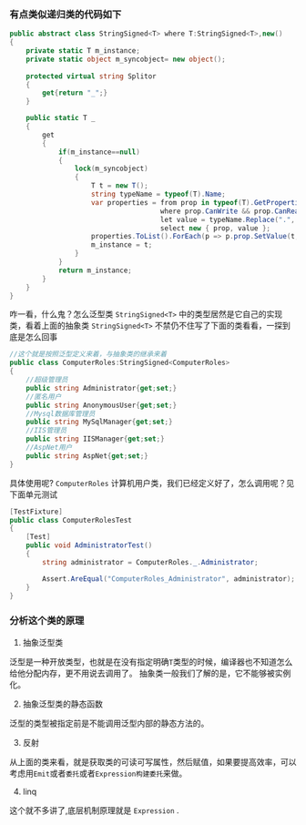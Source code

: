### 有点类似递归类的代码如下

```csharp
public abstract class StringSigned<T> where T:StringSigned<T>,new()
{
    private static T m_instance;
    private static object m_syncobject= new object();
    
    protected virtual string Splitor
    {
        get{return "_";}
    }

    public static T _
    {
        get
        {
            if(m_instance==null)
            {
                lock(m_syncobject)
                {                    
                    T t = new T();
                    string typeName = typeof(T).Name;
                    var properties = from prop in typeof(T).GetProperties()
                                     where prop.CanWrite && prop.CanRead
                                     let value = typeName.Replace(".", t.Splitor) + t.Splitor + prop.Name
                                     select new { prop, value };
                    properties.ToList().ForEach(p => p.prop.SetValue(t, p.value, null));
                    m_instance = t;
                }
            }
            return m_instance;
        }
    }
}
```

咋一看，什么鬼？怎么泛型类 `StringSigned<T>` 中的类型居然是它自己的实现类，看着上面的抽象类 `StringSigned<T>` 不禁仍不住写了下面的类看看，一探到底是怎么回事

```csharp
//这个就是按照泛型定义来着，与抽象类的继承来着
public class ComputerRoles:StringSigned<ComputerRoles>
{
    //超级管理员
    public string Administrator{get;set;}
    //匿名用户
    public string AnonymousUser{get;set;}
    //Mysql数据库管理员
    public string MySqlManager{get;set;}
    //IIS管理员
    public string IISManager{get;set;}
    //AspNet用户
    public string AspNet{get;set;}
}
```
具体使用呢? `ComputerRoles` 计算机用户类，我们已经定义好了，怎么调用呢？见下面单元测试

```csharp
[TestFixture]
public class ComputerRolesTest
{
    [Test]
    public void AdministratorTest()
    {
        string administrator = ComputerRoles._.Administrator;

        Assert.AreEqual("ComputerRoles_Administrator", administrator);
    }
}
```
### 分析这个类的原理

1. 抽象泛型类

泛型是一种开放类型，也就是在没有指定明确`T`类型的时候，编译器也不知道怎么给他分配内存，更不用说去调用了。
抽象类一般我们了解的是，它不能够被实例化。

2. 抽象泛型类的静态函数

泛型的类型被指定前是不能调用泛型内部的静态方法的。

3. 反射

从上面的类来看，就是获取类的可读可写属性，然后赋值，如果要提高效率，可以考虑用`Emit`或者`委托`或者`Expression构建委托`来做。

4. linq

这个就不多讲了,底层机制原理就是 `Expression` .